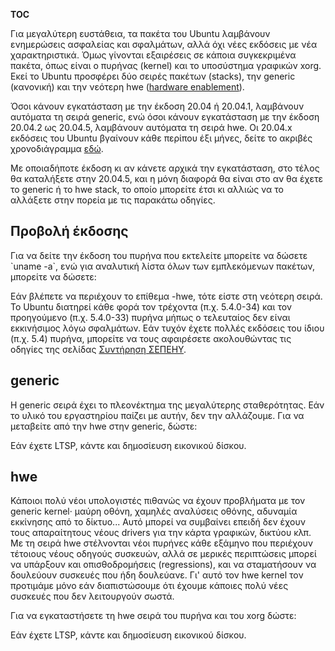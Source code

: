 __TOC__

Για μεγαλύτερη ευστάθεια, τα πακέτα του Ubuntu λαμβάνουν ενημερώσεις
ασφαλείας και σφαλμάτων, αλλά όχι νέες εκδόσεις με νέα
χαρακτηριστικά. Όμως γίνονται εξαιρέσεις σε κάποια
συγκεκριμένα πακέτα, όπως είναι ο πυρήνας (kernel) και το
υποσύστημα γραφικών xorg. Εκεί το Ubuntu προσφέρει δύο σειρές
πακέτων (stacks), την generic (κανονική) και την νεότερη hwe
([hardware
enablement](https://wiki.ubuntu.com/Kernel/LTSEnablementStack)).

Όσοι κάνουν εγκατάσταση με την έκδοση 20.04 ή 20.04.1, λαμβάνουν
αυτόματα τη σειρά generic, ενώ όσοι κάνουν εγκατάσταση με την
έκδοση 20.04.2 ως 20.04.5, λαμβάνουν αυτόματα τη σειρά hwe. Οι
20.04.x εκδόσεις του Ubuntu βγαίνουν κάθε περίπου έξι μήνες, δείτε το
ακριβές χρονοδιάγραμμα
[εδώ](https://wiki.ubuntu.com/FocalFossa/ReleaseSchedule).

Με οποιαδήποτε έκδοση κι αν κάνετε αρχικά την εγκατάσταση, στο τέλος θα
καταλήξετε στην 20.04.5, και η μόνη διαφορά θα είναι στο αν θα έχετε το
generic ή το hwe stack, το οποίο μπορείτε έτσι κι αλλιώς να το αλλάξετε
στην πορεία με τις παρακάτω οδηγίες.

## Προβολή έκδοσης

Για να δείτε την έκδοση του πυρήνα που εκτελείτε μπορείτε να δώσετε
\`uname -a\`, ενώ για αναλυτική λίστα όλων των εμπλεκόμενων πακέτων,
μπορείτε να δώσετε:

Εάν βλέπετε να περιέχουν το επίθεμα -hwe, τότε είστε στη νεότερη σειρά.
Το Ubuntu διατηρεί κάθε φορά τον τρέχοντα (π.χ. 5.4.0-34) και τον
προηγούμενο (π.χ. 5.4.0-33) πυρήνα μήπως ο τελευταίος δεν είναι
εκκινήσιμος λόγω σφαλμάτων. Εάν τυχόν έχετε πολλές εκδόσεις του ίδιου
(π.χ. 5.4) πυρήνα, μπορείτε να τους αφαιρέσετε ακολουθώντας τις οδηγίες
της σελίδας [Συντήρηση
ΣΕΠΕΗΥ](../sch-scripts/Συντήρηση_ΣΕΠΕΗΥ.md).

## generic

Η generic σειρά έχει το πλεονέκτημα της μεγαλύτερης σταθερότητας. Εάν το
υλικό του εργαστηρίου παίζει με αυτήν, δεν την αλλάζουμε. Για να
μεταβείτε από την hwe στην generic, δώστε:

Εάν έχετε LTSP, κάντε και δημοσίευση εικονικού δίσκου.

## hwe

Κάποιοι πολύ νέοι υπολογιστές πιθανώς να έχουν προβλήματα με τον generic
kernel· μαύρη οθόνη, χαμηλές αναλύσεις οθόνης, αδυναμία εκκίνησης από το
δίκτυο... Αυτό μπορεί να συμβαίνει επειδή δεν έχουν τους απαραίτητους
νέους drivers για την κάρτα γραφικών, δικτύου κλπ. Με τη σειρά hwe
στέλνονται νέοι πυρήνες κάθε εξάμηνο που περιέχουν τέτοιους νέους
οδηγούς συσκευών, αλλά σε μερικές περιπτώσεις μπορεί να υπάρξουν και
οπισθοδρομήσεις (regressions), και να σταματήσουν να δουλεύουν συσκευές
που ήδη δουλεύανε. Γι' αυτό τον hwe kernel τον προτιμάμε μόνο εάν
διαπιστώσουμε ότι έχουμε κάποιες πολύ νέες συσκευές που δεν
λειτουργούν σωστά.

Για να εγκαταστήσετε τη hwe σειρά του πυρήνα και του xorg δώστε:

Εάν έχετε LTSP, κάντε και δημοσίευση εικονικού δίσκου.
